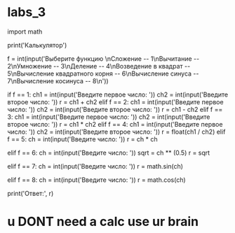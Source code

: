 # labs_3

import math

print('Калькулятор')

f = int(input('Выберите функцию \nСложение -- 1\nВычитание -- 2\nУмножение -- 3\nДеление -- 4\nВозведение в квадрат -- 5\nВычисление квадратного корня -- 6\nВычисление синуса -- 7\nВычисление косинуса -- 8\n'))

if f == 1:
ch1 = int(input('Введите первое число: '))
ch2 = int(input('Введите второе число: '))
r = ch1 + ch2
elif f == 2:
ch1 = int(input('Введите первое число: '))
ch2 = int(input('Введите второе число: '))
r = ch1 - ch2
elif f == 3:
ch1 = int(input('Введите первое число: '))
ch2 = int(input('Введите второе число: '))
r = ch1 * ch2
elif f == 4:
ch1 = int(input('Введите первое число: '))
ch2 = int(input('Введите второе число: '))
r = float(ch1 / ch2)
elif f == 5:
ch = int(input('Введите число: '))
r = ch * ch

elif f == 6:
ch = int(input('Введите число: '))
sqrt = ch ** (0.5)
r = sqrt

elif f == 7:
ch = int(input('Введите число: '))
r = math.sin(ch)

elif f == 8:
ch = int(input('Введите число: '))
r = math.cos(ch)

print('Ответ:', r)

# u DONT need a calc use ur brain
